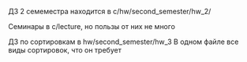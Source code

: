 ДЗ 2 семеместра находится в c/hw/second_semester/hw_2/

Семинары в c/lecture, но пользы от них не много

ДЗ по сортировкам в hw/second_semester/hw_3
В одном файле все виды сортировок, что он требует